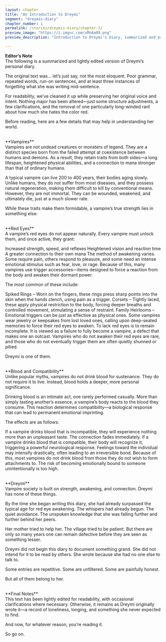 ```yaml
---
layout: chapter
title: "An Introduction to Dreymi"
segment: "dreymis-diary"
chapter_number: 1
permalink: /stories/dreymis-diary/chapter-1/
preview_image: "https://i.imgur.com/xMnAa09.png"
preview_description: "Introduction to Dreymi's Diary, summarized and proof-read for grammar."

---
```

**Editor’s Note**<br>
The following is a summarized and lightly edited version of Dreymi’s personal diary.

The original text was… let’s just say, not the most eloquent. Poor grammar, repeated words, run-on sentences, and at least three instances of forgetting what she was writing mid-sentence.

For readability, we’ve cleaned it up while preserving her original voice and intent. Nothing major has been altered—just some structure adjustments, a few clarifications, and the removal of one particularly long-winded rant about how much she hates the color red.

Before reading, here are a few details that may help in understanding her world.

<br>
**Vampires**<br>
Vampires are not undead creatures or monsters of legend. They are a distinct species born from the failed attempt at coexistence between humans and demons. As a result, they retain traits from both sides—a long lifespan, heightened physical abilities, and a connection to mana stronger than that of ordinary humans.

A typical vampire can live 200 to 400 years, their bodies aging slowly. Unlike humans, they do not suffer from most diseases, and they possess natural regeneration, making them difficult to kill by conventional means. However, they are not immortal. They can be wounded, weakened, and ultimately die, just at a much slower rate.

While these traits make them formidable, a vampire’s true strength lies in something else:

<br>
**Red Eyes**<br>
A vampire’s red eyes do not appear naturally. Every vampire must unlock them, and once active, they grant:

Increased strength, speed, and reflexes
Heightened vision and reaction time
A greater connection to their own mana
The method of awakening varies. Some require pain, others respond to pleasure, and some need an intense emotional stimulus such as fear, love, or rage. Because of this, many vampires use trigger accessories—items designed to force a reaction from the body and awaken their dormant power.

The most common of these include:

Spiked Rings – Worn on the fingers, these rings press sharp points into the skin when the hands clench, using pain as a trigger.
Corsets – Tightly laced, these apply physical restriction to the body, forcing deeper breaths and controlled movement, stimulating a sense of restraint.
Family Heirlooms – Emotional triggers can be just as effective as physical ones. Some vampires wear jewelry or keepsakes from lost loved ones, calling upon deep-seated memories to force their red eyes to awaken.
To lack red eyes is to remain incomplete. It is viewed as a failure to fully become a vampire, a defect that makes one an outcast. Vampires who do not awaken their red eyes are rare, and those who do not eventually trigger them are often quietly shunned or pitied.

Dreymi is one of them.

<br>
**Blood and Compatibility**<br>
Unlike popular myths, vampires do not drink blood for sustenance. They do not require it to live. Instead, blood holds a deeper, more personal significance.

Drinking blood is an intimate act, one rarely performed casually. More than simply tasting another’s essence, a vampire’s body reacts to the blood they consume. This reaction determines compatibility—a biological response that can lead to permanent emotional imprinting.

The effects are as follows:

If a vampire drinks blood that is incompatible, they will experience nothing more than an unpleasant taste. The connection fades immediately.
If a vampire drinks blood that is compatible, their body will recognize it, triggering a powerful neurological response. Feelings toward the individual may intensify drastically, often leading to an irreversible bond.
Because of this, most vampires do not drink blood from those they do not wish to form attachments to. The risk of becoming emotionally bound to someone unintentionally is too high.

<br>
**Dreymi**<br>
Vampire society is built on strength, awakening, and connection. Dreymi has none of these things.

By the time she began writing this diary, she had already surpassed the typical age for red eye awakening. The whispers had already begun. The quiet avoidance. The unspoken knowledge that she was falling further and further behind her peers.

Her mother tried to help her. The village tried to be patient. But there are only so many years one can remain defective before they are seen as something lesser.

Dreymi did not begin this diary to document something grand. She did not intend for it to be read by others. She wrote because she had no one else to talk to.

Some entries are repetitive. Some are unfiltered. Some are painfully honest.

But all of them belong to her.

<br>
**Final Notes**<br>
This text has been lightly edited for readability, with occasional clarifications where necessary. Otherwise, it remains as Dreymi originally wrote it—a record of loneliness, longing, and something she never expected to find.

And now, for whatever reason, you’re reading it.

So go on.
<br><br>
<br>

